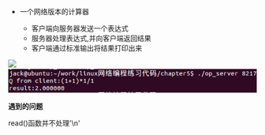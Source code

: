 
 - 一个网络版本的计算器
 
   * 客户端向服务器发送一个表达式
   * 服务器处理表达式,并向客户端返回结果
   * 客户端通过标准输出将结果打印出来


![](https://github.com/nullcanon/Network-programming-linux-/tree/master/chapter5)
![](https://github.com/nullcanon/Network-programming-linux-/blob/master/chapter5/serv.png)

**遇到的问题**

read()函数并不处理'\n'

